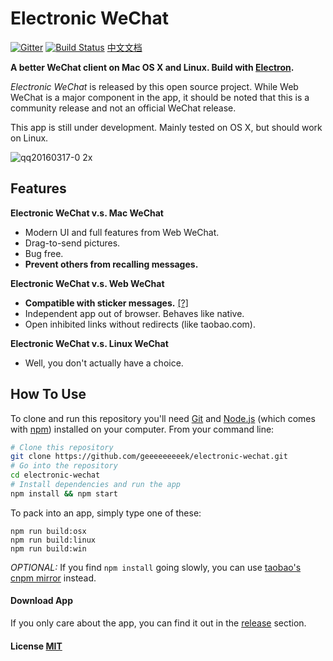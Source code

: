 # Electronic WeChat

[![Gitter](https://badges.gitter.im/geeeeeeeeek/electronic-wechat.svg)](https://gitter.im/geeeeeeeeek/electronic-wechat?utm_source=badge&utm_medium=badge&utm_campaign=pr-badge&utm_content=body_badge)  [![Build Status](https://travis-ci.org/geeeeeeeeek/electronic-wechat.svg?branch=master)](https://travis-ci.org/geeeeeeeeek/electronic-wechat)  [中文文档](README_zh.md)

**A better WeChat client on Mac OS X and Linux. Build with [Electron](https://github.com/atom/electron).** 

*Electronic WeChat* is released by this open source project. While Web WeChat is a major component  in the app, it should be noted that this is a community release and not an official WeChat release.

This app is still under development. Mainly tested on OS X, but should work on Linux.

![qq20160317-0 2x](https://cloud.githubusercontent.com/assets/7262715/13844793/ec6b6dae-ec76-11e5-934e-a388527b2ede.png)

## Features

**Electronic WeChat v.s. Mac WeChat**

- Modern UI and full features from Web WeChat.
- Drag-to-send pictures.
- Bug free.
- **Prevent others from recalling messages.**

**Electronic WeChat v.s. Web WeChat**

- **Compatible with sticker messages.** [[?]](https://github.com/geeeeeeeeek/electronic-wechat/issues/2)
- Independent app out of browser. Behaves like native.
- Open inhibited links without redirects (like taobao.com).

**Electronic WeChat v.s. Linux WeChat**

- Well, you don't actually have a choice.

## How To Use

To clone and run this repository you'll need [Git](https://git-scm.com) and [Node.js](https://nodejs.org/en/download/) (which comes with [npm](https://www.npmjs.com/)) installed on your computer. From your command line:

``` bash
# Clone this repository
git clone https://github.com/geeeeeeeeek/electronic-wechat.git
# Go into the repository
cd electronic-wechat
# Install dependencies and run the app
npm install && npm start
```

To pack into an app, simply type one of these:

``` shell
npm run build:osx
npm run build:linux
npm run build:win
```

*OPTIONAL:* If you find `npm install` going slowly, you can use [taobao's cnpm mirror](http://npm.taobao.org/) instead.

#### Download App

If you only care about the app, you can find it out in the [release](https://github.com/geeeeeeeeek/electronic-wechat/releases) section.

#### License [MIT](LICENSE.md)